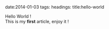 date:2014-01-03
tags:
headings:
title:hello-world
<!---->
Hello World !   
This is my __first__ article, enjoy it !
